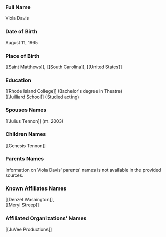 ### Full Name

Viola Davis

### Date of Birth

August 11, 1965

### Place of Birth

[[Saint Matthews]], [[South Carolina]], [[United States]]

### Education

[[Rhode Island College]] (Bachelor's degree in Theatre)  
[[Juilliard School]] (Studied acting)

### Spouses Names

[[Julius Tennon]] (m. 2003)

### Children Names

[[Genesis Tennon]]

### Parents Names

Information on Viola Davis' parents' names is not available in the provided sources.

### Known Affiliates Names

[[Denzel Washington]],  
[[Meryl Streep]]

### Affiliated Organizations' Names

[[JuVee Productions]]